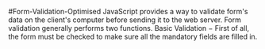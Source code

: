  #Form-Validation-Optimised
 JavaScript provides a way to validate form's data on the client's computer before sending it to the web server.
 Form validation generally performs two functions. Basic Validation − First of all, the form must be checked to make sure all the mandatory fields are filled in.
